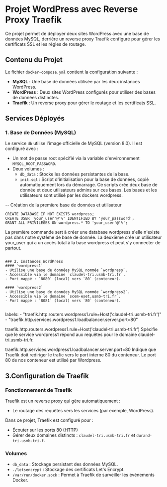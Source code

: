 
# Projet WordPress avec Reverse Proxy Traefik

Ce projet permet de déployer deux sites WordPress avec une base de données MySQL, derrière un reverse proxy Traefik configuré pour gérer les certificats SSL et les règles de routage.

## Contenu du Projet

Le fichier `docker-compose.yml` contient la configuration suivante : 
- **MySQL** : Une base de données utilisée par les deux instances WordPress.
- **WordPress** : Deux sites WordPress configurés pour utiliser des bases de données distinctes.
- **Traefik** : Un reverse proxy pour gérer le routage et les certificats SSL.

## Services Déployés

### 1. Base de Données (MySQL)
Le service `db` utilise l'image officielle de MySQL (version 8.0). Il est configuré avec :
- Un mot de passe root spécifié via la variable d'environnement `MYSQL_ROOT_PASSWORD`.
- Deux volumes :
  - `db_data` : Stocke les données persistantes de la base.
  - `init.sql` : Script d'initialisation pour la base de données, copié automatiquement lors du démarrage. Ce scripts crée deux base de donnée et deux utilisateurs admins sur ces bases. Les bases et les utilisateurs sont utilisé par les dockers wordpress. 
  
-- Création de la première base de données et utilisateur
```
CREATE DATABASE IF NOT EXISTS wordpress;
CREATE USER 'your_user'@'%' IDENTIFIED BY 'your_password';
GRANT ALL PRIVILEGES ON wordpress.* TO 'your_user'@'%';
```
 La première commande sert à créer une database wordpress s'elle n'existe pas dans notre système de base de donnée.
 La deuxième crée un utilisateur your_user qui a un accès total à la base wordpress et peut s'y connecter de partout.
  
```

### 2. Instances WordPress
#### `wordpress1`
- Utilise une base de données MySQL nommée `wordpress`.
- Accessible via le domaine `claudel-tri.usmb-tri.fr`.
- Port mappé : `8080` (local) vers `80` (conteneur).

#### `wordpress2`
- Utilise une base de données MySQL nommée `wordpress2`.
- Accessible via le domaine `scem-eset.usmb-tri.fr`.
- Port mappé : `8081` (local) vers `80` (conteneur).


```
labels:
      - "traefik.http.routers.wordpress1.rule=Host('claudel-tri.usmb-tri.fr')"
      - "traefik.http.services.wordpress1.loadbalancer.server.port=80"
  
traefik.http.routers.wordpress1.rule=Host('claudel-tri.usmb-tri.fr') 
Spécifie que le service wordpress1 répond aux requêtes pour le domaine claudel-tri.usmb-tri.fr.

traefik.http.services.wordpress1.loadbalancer.server.port=80 
Indique que Traefik doit rediriger le trafic vers le port interne 80 du conteneur. Le port 80 de nos conteneur est utilisé par Wordpress.


## 3.Configuration de Traefik 

### Fonctionnement de Traefik
Traefik est un reverse proxy qui gère automatiquement :
- Le routage des requêtes vers les services (par exemple, WordPress).

Dans ce projet, Traefik est configuré pour :
- Écouter sur les ports 80 (HTTP) 
- Gérer deux domaines distincts : `claudel-tri.usmb-tri.fr` et `durand-tri.usmb-tri.f`.



### Volumes
- `db_data` : Stockage persistant des données MySQL.
- `./letsencrypt` : Stockage des certificats Let's Encrypt.
- `/var/run/docker.sock` : Permet à Traefik de surveiller les événements Docker.

